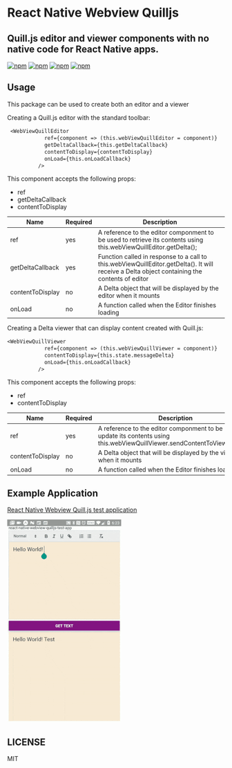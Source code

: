 # React Native Webview Quilljs
## Quill.js editor and viewer components with no native code for React Native apps.

[![npm](https://img.shields.io/npm/v/react-native-webview-quilljs.svg)](https://www.npmjs.com/package/react-native-webview-quilljs)
[![npm](https://img.shields.io/npm/dm/react-native-webview-quilljs.svg)](https://www.npmjs.com/package/react-native-webview-quilljs)
[![npm](https://img.shields.io/npm/dt/react-native-webview-quilljs.svg)](https://www.npmjs.com/package/react-native-webview-quilljs)
[![npm](https://img.shields.io/npm/l/react-native-webview-quilljs.svg)](https://github.com/react-native-component/react-native-webview-quilljs/blob/master/LICENSE)

## Usage
This package can be used to create both an editor and a viewer

Creating a Quill.js editor with the standard toolbar:
~~~~
 <WebViewQuillEditor
            ref={component => (this.webViewQuillEditor = component)}
            getDeltaCallback={this.getDeltaCallback}
            contentToDisplay={contentToDisplay}
            onLoad={this.onLoadCallback}
          />
~~~~

This component accepts the following props:
* ref
* getDeltaCallback
* contentToDisplay

| Name                   | Required      | Description |
| ---------------------- | ------------- | ----------- |
| ref            |    yes        | A reference to the editor componment to be used to retrieve its contents using     this.webViewQuillEditor.getDelta();
| getDeltaCallback  |    yes        | Function called in response to a call to this.webViewQuillEditor.getDelta().  It will receive a Delta object containing the contents of editor |
| contentToDisplay     |    no        | A Delta object that will be displayed by the editor when it mounts|
|onLoad | no| A function called when the Editor finishes loading |


Creating a Delta viewer that can display content created with Quill.js:
~~~
<WebViewQuillViewer
            ref={component => (this.webViewQuillViewer = component)}
            contentToDisplay={this.state.messageDelta}
            onLoad={this.onLoadCallback}
          />
~~~

This component accepts the following props:
* ref
* contentToDisplay

| Name                   | Required      | Description |
| ---------------------- | ------------- | ----------- |
| ref            |    yes        | A reference to the editor componment to be used to update its contents using     this.webViewQuillViewer.sendContentToViewer(delta);
| contentToDisplay     |    no        | A Delta object that will be displayed by the viewer when it mounts|
|onLoad | no| A function called when the Editor finishes loading |



## Example Application
[React Native Webview Quill.js test application](https://github.com/reggie3/react-native-webview-quilljs-test-app)

![Alt Text](react-native-webview-quilljs.gif)

## LICENSE

MIT
